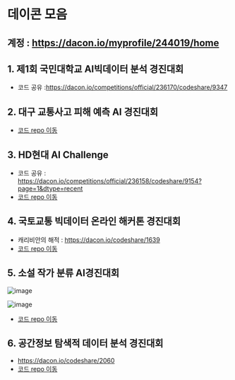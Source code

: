 # 데이콘 모음

## 계정 : https://dacon.io/myprofile/244019/home

## 1. 제1회 국민대학교 AI빅데이터 분석 경진대회
- 코드 공유 :https://dacon.io/competitions/official/236170/codeshare/9347

## 2. 대구 교통사고 피해 예측 AI 경진대회
- [코드 repo 이동]()

## 3. HD현대 AI Challenge
- 코드 공유 : https://dacon.io/competitions/official/236158/codeshare/9154?page=1&dtype=recent
- [코드 repo 이동]()

## 4. 국토교통 빅데이터 온라인 해커톤 경진대회
-  캐리비안의 해적 : https://dacon.io/codeshare/1639 
-  [코드 repo 이동](https://github.com/heewonp/Bigdata_online)

## 5. 소설 작가 분류 AI경진대회

![image](https://user-images.githubusercontent.com/59459751/103171204-96a64600-488d-11eb-97c1-dd7160ebf9e1.png)

![image](https://user-images.githubusercontent.com/59459751/103171210-a3c33500-488d-11eb-968e-9e03136d0fb2.png)

- [코드 repo 이동](https://github.com/heewonp/dacon/tree/master/AI_literarystyle)

## 6. 공간정보 탐색적 데이터 분석 경진대회

- https://dacon.io/codeshare/2060
- [코드 repo 이동](https://github.com/heewonp/dacon/tree/master/space)
